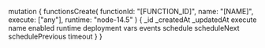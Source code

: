 mutation {
    functionsCreate(
        functionId: "[FUNCTION_ID]",
        name: "[NAME]",
        execute: ["any"],
        runtime: "node-14.5"
    ) {
        _id
        _createdAt
        _updatedAt
        execute
        name
        enabled
        runtime
        deployment
        vars
        events
        schedule
        scheduleNext
        schedulePrevious
        timeout
    }
}
